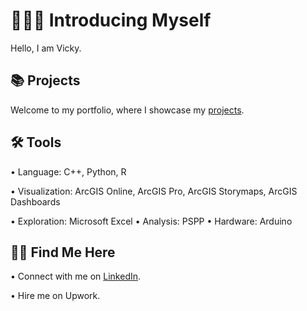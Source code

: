 # 👩🏻‍💻 Introducing Myself
Hello, I am Vicky. <p>
## 📚 Projects <br>
Welcome to my portfolio, where I showcase my [projects](https://github.com/redefiningvicky/Portfolio-Guide).
## 🛠️ Tools <br>
• Language: C++, Python, R <p>
• Visualization: ArcGIS Online, ArcGIS Pro, ArcGIS Storymaps, ArcGIS Dashboards <p>
• Exploration: Microsoft Excel
• Analysis: PSPP
• Hardware: Arduino <p>
## 👋🏻 Find Me Here <br>
• Connect with me on [LinkedIn](https://www.linkedin.com/in/redefiningvicky/). <p>
• Hire me on Upwork.
